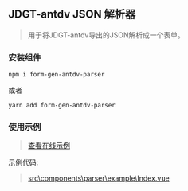 ## JDGT-antdv JSON 解析器
>用于将JDGT-antdv导出的JSON解析成一个表单。

### 安装组件
```
npm i form-gen-antdv-parser
```
或者
```
yarn add form-gen-antdv-parser
```

### 使用示例
> [查看在线示例](https://fga.setworld.net/#/parser)  

示例代码:  
> [src\components\parser\example\Index.vue](https://github.com/fuzui/JDGT-antdv/tree/master/src/components/parser/example/Index.vue)
